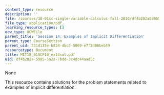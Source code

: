 ```yaml
---
content_type: resource
description: ''
file: /courses/18-01sc-single-variable-calculus-fall-2010/df4b202a59855a2a7bdd3c4dc44aad5c_MIT18_01SCF10_ex14sol.pdf
file_type: application/pdf
learning_resource_types: []
ocw_type: OCWFile
parent_title: 'Session 14: Examples of Implicit Differentiation'
parent_type: CourseSection
parent_uid: 331d135e-b824-4bc3-5069-e7f2d86beb59
resourcetype: Document
title: MIT18_01SCF10_ex14sol.pdf
uid: df4b202a-5985-5a2a-7bdd-3c4dc44aad5c
---
```

None

This resource contains solutions for the problem statements related to examples of implicit differentiation.